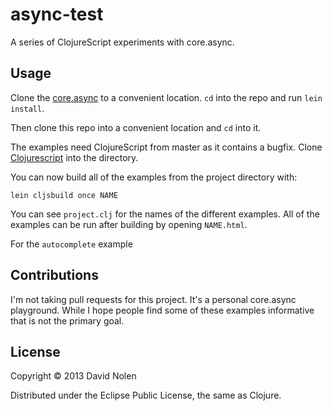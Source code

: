 # async-test

A series of ClojureScript experiments with core.async.

## Usage

Clone the [core.async](http://github.com/clojure/core.async) to a
convenient location. `cd` into the repo and run `lein install`.

Then clone this repo into a convenient location and `cd` into it.

The examples need ClojureScript from master as it contains a bugfix.
Clone [Clojurescript](http://github.com/clojure/clojurescript) into
the directory.

You can now build all of the examples from the project directory
with:

```
lein cljsbuild once NAME
```

You can see `project.clj` for the names of the different examples. All
of the examples can be run after building by opening
`NAME.html`.

For the `autocomplete` example 

## Contributions

I'm not taking pull requests for this project. It's a personal
core.async playground. While I hope people find some of these examples
informative that is not the primary goal.

## License

Copyright © 2013 David Nolen

Distributed under the Eclipse Public License, the same as Clojure.
